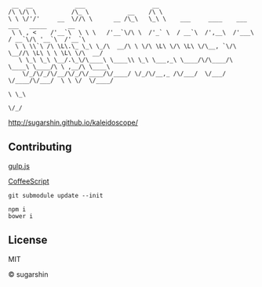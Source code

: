 ```
 __  __            ___                   __                                                   
/\ \/\ \          /\_ \           __    /\ \                                                  
\ \ \/'/'     __  \//\ \      __ /\_\   \_\ \    ___     ____    ___    ___   _____      __   
 \ \ , <    /'__`\  \ \ \   /'__`\/\ \  /'_` \  / __`\  /',__\  /'___\ / __`\/\ '__`\  /'__`\ 
  \ \ \\`\ /\ \L\.\_ \_\ \_/\  __/\ \ \/\ \L\ \/\ \L\ \/\__, `\/\ \__//\ \L\ \ \ \L\ \/\  __/ 
   \ \_\ \_\ \__/.\_\/\____\ \____\\ \_\ \___,_\ \____/\/\____/\ \____\ \____/\ \ ,__/\ \____\
    \/_/\/_/\/__/\/_/\/____/\/____/ \/_/\/__,_ /\/___/  \/___/  \/____/\/___/  \ \ \/  \/____/
                                                                                \ \_\         
                                                                                 \/_/         
```

http://sugarshin.github.io/kaleidoscope/

## Contributing

[gulp.js](//gulpjs.com/)

[CoffeeScript](//coffeescript.org/)

```shell
git submodule update --init

npm i
bower i
```

## License

MIT

© sugarshin
